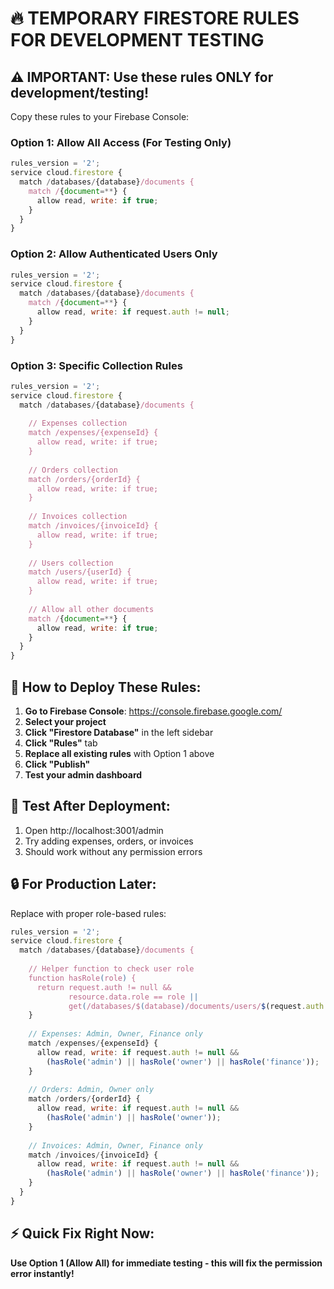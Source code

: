 # 🔥 TEMPORARY FIRESTORE RULES FOR DEVELOPMENT TESTING

## ⚠️ IMPORTANT: Use these rules ONLY for development/testing!

Copy these rules to your Firebase Console:

### Option 1: Allow All Access (For Testing Only)
```javascript
rules_version = '2';
service cloud.firestore {
  match /databases/{database}/documents {
    match /{document=**} {
      allow read, write: if true;
    }
  }
}
```

### Option 2: Allow Authenticated Users Only
```javascript
rules_version = '2';
service cloud.firestore {
  match /databases/{database}/documents {
    match /{document=**} {
      allow read, write: if request.auth != null;
    }
  }
}
```

### Option 3: Specific Collection Rules
```javascript
rules_version = '2';
service cloud.firestore {
  match /databases/{database}/documents {
    
    // Expenses collection
    match /expenses/{expenseId} {
      allow read, write: if true;
    }
    
    // Orders collection
    match /orders/{orderId} {
      allow read, write: if true;
    }
    
    // Invoices collection
    match /invoices/{invoiceId} {
      allow read, write: if true;
    }
    
    // Users collection
    match /users/{userId} {
      allow read, write: if true;
    }
    
    // Allow all other documents
    match /{document=**} {
      allow read, write: if true;
    }
  }
}
```

## 🚀 How to Deploy These Rules:

1. **Go to Firebase Console**: https://console.firebase.google.com/
2. **Select your project**
3. **Click "Firestore Database"** in the left sidebar
4. **Click "Rules"** tab
5. **Replace all existing rules** with Option 1 above
6. **Click "Publish"**
7. **Test your admin dashboard**

## 🧪 Test After Deployment:

1. Open http://localhost:3001/admin
2. Try adding expenses, orders, or invoices
3. Should work without any permission errors

## 🔒 For Production Later:

Replace with proper role-based rules:

```javascript
rules_version = '2';
service cloud.firestore {
  match /databases/{database}/documents {
    
    // Helper function to check user role
    function hasRole(role) {
      return request.auth != null && 
             resource.data.role == role ||
             get(/databases/$(database)/documents/users/$(request.auth.uid)).data.role == role;
    }
    
    // Expenses: Admin, Owner, Finance only
    match /expenses/{expenseId} {
      allow read, write: if request.auth != null && 
        (hasRole('admin') || hasRole('owner') || hasRole('finance'));
    }
    
    // Orders: Admin, Owner only
    match /orders/{orderId} {
      allow read, write: if request.auth != null && 
        (hasRole('admin') || hasRole('owner'));
    }
    
    // Invoices: Admin, Owner, Finance only
    match /invoices/{invoiceId} {
      allow read, write: if request.auth != null && 
        (hasRole('admin') || hasRole('owner') || hasRole('finance'));
    }
  }
}
```

## ⚡ Quick Fix Right Now:

**Use Option 1 (Allow All) for immediate testing - this will fix the permission error instantly!**
